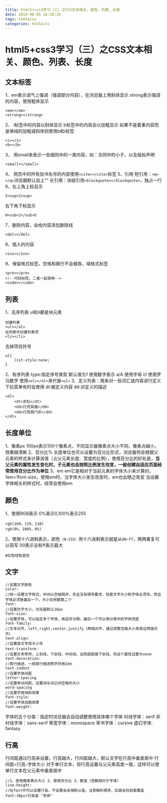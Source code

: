 ```yaml
---
title: html5+css3学习（三）之CSS文本相关、颜色、列表、长度
date: 2019-08-05 16:58:26
tags: html&css
categories: html&css
---
```

# html5+css3学习（三）之CSS文本相关、颜色、列表、长度
## 文本标签
1、em表示语气上强调（强调部分内容），在浏览器上用斜体显示
strong表示强调的内容，使用粗体显示
```
<em></em>
<strong></strong>
```
2、
i标签中的内容以斜体显示
b标签中的内容会以加粗显示
如果不是着重内容而是单纯的加粗或斜体则使用b和i标签
```
<i></i>
<b></b>
```
3、
用small来表示一些细则中的一类内容，如：合同中的小子，以及版权声明
```
<small></small>
```
4、
网页中的所有加书名号的内容使用`<cite></cite>`标签
5、引用
短引用：`<q></q>`浏览器默认加上“”
长引用：块级引用`<blockquote></blockquote>`，独占一行
6、右上角上标显示

```
2<sup>2<sup>
```
右下角下标显示

```
H<sub>2</sub>O
```
7、删除内容，会给内容添加删除线

```
<del></del>
```
8、插入的内容

```
<ins></ins>
```
9、保留格式标签，空格和换行不会被吞，域格式标签
```
<pre></pre>
<!--代码标签，二者一起使用-->
<code></code>
```
## 列表
1、无序列表
ul和li都是块元素

```
创建列表
<ul></ul>
在列表中创建列表项
<li></li>
```
去掉项目符号

```
ul{
    list-style:none;
}
```
2、有序列表
type:指定序号类型
默认值为1 使用数字表示
a/A 使用字母
i/I 使用罗马数字
使用`<ol></ol>`来代替`<ul>`
3、定义列表：用来对一些词汇或内容进行定义
下拉菜单有时会使用
dt:被定义内容
dd:对定义的描述
```
<dl>
    <dt>武松</dt>
    <dd>打虎英雄</dd>
    <dd>打死西门庆</dd>
</dl>
```
## 长度单位
1、像素px
100px表示100个像素点，不同显示器像素点大小不同，像素点越小，效果越清晰
2、百分比%
长度单位也可以设置为百分比形式，浏览器将会根据父元素的样式来计算该值（占父元素长度、宽度的比例），使用百分比的好处是，**当父元素的属性发生变化时，子元素也会按照比例发生改变，一般创建自适应页面经常使用百分比作为单位**
3、em
em它是相对于当前元素的字体大小来计算的，1em=1font-size，使用em时，当字体大小发生改变时，em也会随之改变
当设置字体相关的样式时，经常会使用em
## 颜色
1、使用RGB表示
0%表示0,100%表示255
```
rgb(169，119，110)
rgb(0%，100%，0%)
```

2、使用十六进制表示，颜色`（0~255）`用十六进制表示就是从`00~ff`，两两重复可以简写
00表示没有ff表示最大
```
#红色绿色蓝色
```
## 文字

```
//设置文字颜色
color:
//统一设置文字样式，中间以空格隔开，并且没有顺序要求，但是文字大小和字体必须写，而且字体必须是最后一个，大小在倒数第二个
font:
//设置文字大小，浏览器默认16px
font-size:
//设置字体，可以指定多个字体，用逗号分隔，最后一个可以用分类中的字体兜底
font-family:
//文本对齐，left,right,center,justify（两端对齐，通过调整空格大小来保证两端对齐）
text-align:
//设置英文字母大小写
text-transform：
//设置文本修饰，上划线，下划线，中间线，去除超链接下划线，将这个属性设置为none
text-decoration:
//首行缩进，一般首行缩进两字符用2em
text-indent
//设置字体间距
letter-spacing
//设置单词间距，设置词与词之间空格的大小
word-spacing
//设置字体倾斜效果
font-style:
//设置字体加粗效果
font-weight:
```
字体的五个分类：指定时浏览器会自动调整使用具体哪个字体
衬线字体：serif
非衬线字体：sans-serif
等宽字体：monospace
草书字体：cursive
虚幻字体: fantasy
## 行高
行间距通过行高来设置，行高越大，行间距越大，默认文字在行高中垂直居中
行间距=行高-字体大小
对于单行文本，将行高设置与父元素高度一致，这样可以使单行文本在父元素中垂直居中

```
//1、使用像素表示大小 2、使用百分比 3、数值（倍数相对于字体）
line-height:
//在font中可以设置行高，不设置会采用默认值，注意解析顺序，后面会将前面覆盖
font:30px/行高值 "宋体"
```
